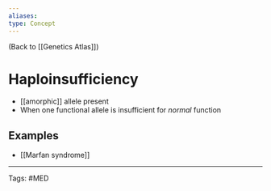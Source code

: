 ```yaml
---
aliases: 
type: Concept
---
```


(Back to [[Genetics Atlas]])

# Haploinsufficiency

- [[amorphic]] allele present
- When one functional allele is insufficient for _normal_ function

## Examples
- [[Marfan syndrome]]

---
Tags: #MED